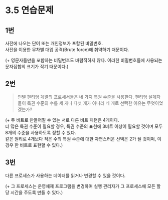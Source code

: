 # 3.5 연습문제

## 1번
사전에 나오는 단어 또는 개인정보가 포함된 비밀번호.   
사전을 이용한 무차별 대입 공격(Brute force)에 취약하기 때문이다.

(+ 영문자들만을 포함하는 비밀번호도 바람직하지 않다. 이러한 비밀번호들에 사용되는 문자집합의 크기가 작기 때문이다.)

## 2번
> 인텔 펜티엄 계열의 프로세서들은 네 가지 특권 수준을 사용한다.
> 펜티엄 설계자들이 특권 수준의 수를 세 개나 다섯 개가 아니라 네 개로 선택한 이유는 무엇이었겠는가?

(+ 두 비트로 만들어질 수 있는 서로 다른 비트 패턴은 4개이다.  
더 많은 특권 수준이 필요할 경우, 특권 수준의 표현에 3비트 이상이 필요할 것이며 모두 8개의 수준을 사용하도록 정할 수 있다.  
같은 원리로 4개보다 적은 수의 특권 수준에 대한 자연스러운 선택은 2가 될 것이며, 이 경우 한 비트로 표현할 수 있다.)

## 3번
다른 프로세스가 사용하는 데이터를 읽거나 변경할 수 있을 것이다.

(+ 그 프로세스는 운영체제 프로그램을 변경하여 실행 관리자가 그 프로세스에 모든 할당 시간을 주도록 만들 수 있다.)

